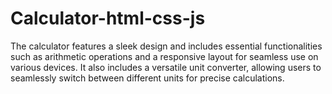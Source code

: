 # Calculator-html-css-js
The calculator features a sleek design and includes essential functionalities such as arithmetic operations and a responsive layout for seamless use on various devices. It also includes a versatile unit converter, allowing users to seamlessly switch between different units for precise calculations.
